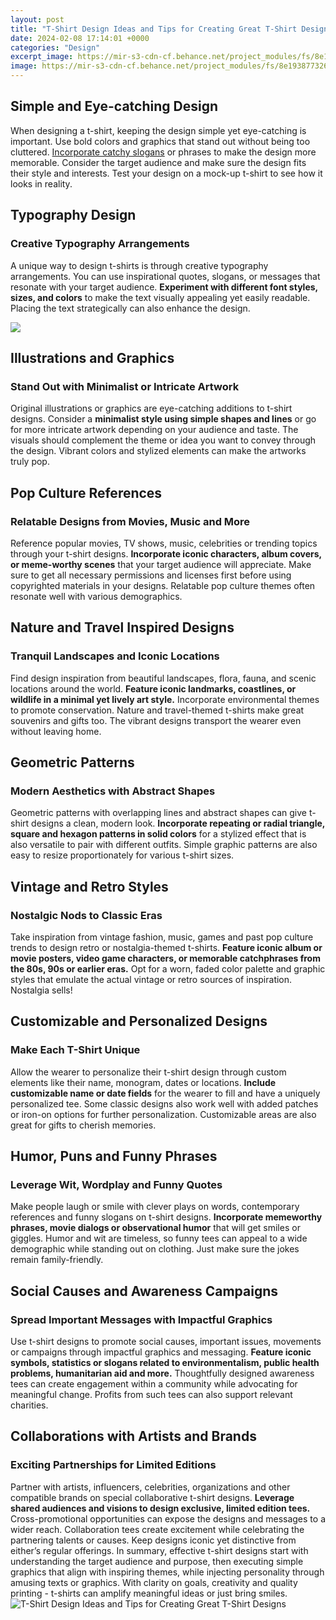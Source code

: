 ```yaml
---
layout: post
title: "T-Shirt Design Ideas and Tips for Creating Great T-Shirt Designs"
date: 2024-02-08 17:14:01 +0000
categories: "Design"
excerpt_image: https://mir-s3-cdn-cf.behance.net/project_modules/fs/8e193877326105.5c84bddba6e64.jpg
image: https://mir-s3-cdn-cf.behance.net/project_modules/fs/8e193877326105.5c84bddba6e64.jpg
---
```


## Simple and Eye-catching Design
When designing a t-shirt, keeping the design simple yet eye-catching is important. Use bold colors and graphics that stand out without being too cluttered. [Incorporate catchy slogans](https://store.fi.io.vn/womens-cute-doberman-pinscher-dog-pup-sleeping-v-neck-t-shirt/men&) or phrases to make the design more memorable. Consider the target audience and make sure the design fits their style and interests. Test your design on a mock-up t-shirt to see how it looks in reality. 
## Typography Design
### Creative Typography Arrangements
A unique way to design t-shirts is through creative typography arrangements. You can use inspirational quotes, slogans, or messages that resonate with your target audience. **Experiment with different font styles, sizes, and colors** to make the text visually appealing yet easily readable. Placing the text strategically can also enhance the design.

![](https://designshack.net/wp-content/uploads/shirt-designs.jpg)
## Illustrations and Graphics
### Stand Out with Minimalist or Intricate Artwork 
Original illustrations or graphics are eye-catching additions to t-shirt designs. Consider a **minimalist style using simple shapes and lines** or go for more intricate artwork depending on your audience and taste. The visuals should complement the theme or idea you want to convey through the design. Vibrant colors and stylized elements can make the artworks truly pop.
## Pop Culture References 
### Relatable Designs from Movies, Music and More
Reference popular movies, TV shows, music, celebrities or trending topics through your t-shirt designs. **Incorporate iconic characters, album covers, or meme-worthy scenes** that your target audience will appreciate. Make sure to get all necessary permissions and licenses first before using copyrighted materials in your designs. Relatable pop culture themes often resonate well with various demographics.
## Nature and Travel Inspired Designs
### Tranquil Landscapes and Iconic Locations
Find design inspiration from beautiful landscapes, flora, fauna, and scenic locations around the world. **Feature iconic landmarks, coastlines, or wildlife in a minimal yet lively art style.** Incorporate environmental themes to promote conservation. Nature and travel-themed t-shirts make great souvenirs and gifts too. The vibrant designs transport the wearer even without leaving home.
## Geometric Patterns 
### Modern Aesthetics with Abstract Shapes
Geometric patterns with overlapping lines and abstract shapes can give t-shirt designs a clean, modern look. **Incorporate repeating or radial triangle, square and hexagon patterns in solid colors** for a stylized effect that is also versatile to pair with different outfits. Simple graphic patterns are also easy to resize proportionately for various t-shirt sizes.
## Vintage and Retro Styles
### Nostalgic Nods to Classic Eras 
Take inspiration from vintage fashion, music, games and past pop culture trends to design retro or nostalgia-themed t-shirts. **Feature iconic album or movie posters, video game characters, or memorable catchphrases from the 80s, 90s or earlier eras.** Opt for a worn, faded color palette and graphic styles that emulate the actual vintage or retro sources of inspiration. Nostalgia sells!
## Customizable and Personalized Designs
### Make Each T-Shirt Unique
Allow the wearer to personalize their t-shirt design through custom elements like their name, monogram, dates or locations. **Include customizable name or date fields** for the wearer to fill and have a uniquely personalized tee. Some classic designs also work well with added patches or iron-on options for further personalization. Customizable areas are also great for gifts to cherish memories.
## Humor, Puns and Funny Phrases
### Leverage Wit, Wordplay and Funny Quotes
Make people laugh or smile with clever plays on words, contemporary references and funny slogans on t-shirt designs. **Incorporate memeworthy phrases, movie dialogs or observational humor** that will get smiles or giggles. Humor and wit are timeless, so funny tees can appeal to a wide demographic while standing out on clothing. Just make sure the jokes remain family-friendly.
## Social Causes and Awareness Campaigns
### Spread Important Messages with Impactful Graphics 
Use t-shirt designs to promote social causes, important issues, movements or campaigns through impactful graphics and messaging. **Feature iconic symbols, statistics or slogans related to environmentalism, public health problems, humanitarian aid and more.** Thoughtfully designed awareness tees can create engagement within a community while advocating for meaningful change. Profits from such tees can also support relevant charities.
## Collaborations with Artists and Brands 
### Exciting Partnerships for Limited Editions
Partner with artists, influencers, celebrities, organizations and other compatible brands on special collaborative t-shirt designs. **Leverage shared audiences and visions to design exclusive, limited edition tees.** Cross-promotional opportunities can expose the designs and messages to a wider reach. Collaboration tees create excitement while celebrating the partnering talents or causes. Keep designs iconic yet distinctive from either’s regular offerings.
In summary, effective t-shirt designs start with understanding the target audience and purpose, then executing simple graphics that align with inspiring themes, while injecting personality through amusing texts or graphics. With clarity on goals, creativity and quality printing - t-shirts can amplify meaningful ideas or just bring smiles.
![T-Shirt Design Ideas and Tips for Creating Great T-Shirt Designs](https://mir-s3-cdn-cf.behance.net/project_modules/fs/8e193877326105.5c84bddba6e64.jpg)